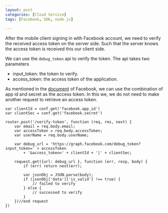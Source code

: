 ```yaml
---
layout: post
categories: [Cloud Service]
tags: [Facebook, SDK, node.js]
   
---
```

   
After the mobile client signing in  with Facebook account, we need to verify
the received access token on the server side. Such that the server knows the
access token is received this our client side.
   
We can use the `debug_token` api to verify the token. The api takes two parameters
   
- input_token: the token to verify. 
- access_token: the access token of the application.
   
As mentioned in the [document](https://developers.facebook.com/docs/facebook-login/access-tokens) of Facebook,
we can use the combination of app id and secret as the access token. In this we, we do not need to make
another request to retrieve an access token. 
   
   ```
   var clientId = conf.get('facebook.app_id')
   var clientSec = conf.get('facebook.secret')
   
   router.post('/verify-token', function (req, res, next) {
       var email = req.body.email;
       var accessToken = req.body.accessToken;
       var userName = req.body.userName;
   
       var debug_url = 'https://graph.facebook.com/debug_token?input_token=' + accessToken
           + '&access_token=' + clientId + '|' + clientSec;
   
       request.get({url: debug_url }, function (err, resp, body) {
           if (err) return next(err);
   
           var jsonObj = JSON.parse(body);
           if (jsonObj['data']['is_valid'] !== true) {
               // failed to verify
           } else {
               // successed to verify
           }
       })//end request
   })
   ```